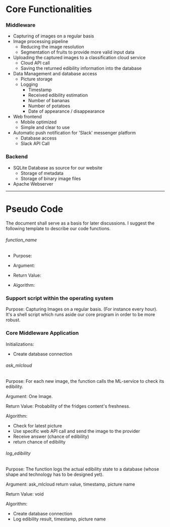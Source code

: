 # Core Functionalities

### Middleware

+ Capturing of images on a regular basis
+ Image processing pipeline
  + Reducing the image resolution
  + Segmentation of fruits to provide more valid input data
+ Uploading the captured images to a classification cloud service
  + Cloud API call
  + Saving the returned edibility information into the database
+ Data Management and database access
  + Picture storage
  + Logging
    + Timestamp
    + Received edibility estimation
    + Number of bananas
    + Number of potatoes
    + Date of appearance / disappearance
+ Web frontend
  + Mobile optimized
  + Simple and clear to use
+ Automatic push notification for 'Slack' messenger platform
  + Database access
  + Slack API Call

### Backend
+ SQLite Database as source for our website
  + Storage of metadata
  + Storage of binary image files
+ Apache Webserver  

----------------------------------
# Pseudo Code

The document shall serve as a basis for later discussions. I suggest the following template to describe our code functions.

###### function_name

+ Purpose:

+ Argument:

+ Return Value:

+ Algorithm:

### Support script within the operating system

Purpose: Capturing Images on a regular basis. (For instance every hour). It's a shell script which runs aside our core program in order to be more robust.

### Core Middleware Application

Initializations:
+ Create database connection

###### ask_mlcloud
Purpose: For each new image, the function calls the ML-service to check its edibility.

Argument: One Image.

Return Value: Probability of the fridges content's freshness.

Algorithm:
+ Check for latest picture
+ Use specific web API call and send the image to the provider
+ Receive answer (chance of edibility) 
+ return chance of edibility

###### log_edibility
Purpose: The function logs the actual edibility state to a database (whose shape and technology has to be designed yet).

Argument: ask_mlcloud return value, timestamp, picture name

Return Value: void

Algorithm:
+ Create database connection
+ Log edibility result, timestamp, picture name
